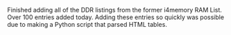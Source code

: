 Finished adding all of the DDR listings from the former i4memory RAM List. Over 100 entries added today. Adding these entries so quickly was possible due to making a Python script that parsed HTML tables.
